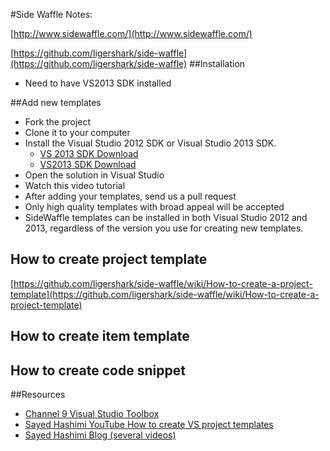 #Side Waffle Notes:

[http://www.sidewaffle.com/](http://www.sidewaffle.com/)

[https://github.com/ligershark/side-waffle](https://github.com/ligershark/side-waffle)
##Installation
* Need to have VS2013 SDK installed

##Add new templates

* Fork the project
* Clone it to your computer
* Install the Visual Studio 2012 SDK or Visual Studio 2013 SDK.
	* [VS 2013 SDK Download](http://www.microsoft.com/en-us/download/details.aspx?id=30668)	
	* [VS2013 SDK Download](http://www.microsoft.com/en-us/download/details.aspx?id=40758)
* Open the solution in Visual Studio
* Watch this video tutorial
* After adding your templates, send us a pull request
* Only high quality templates with broad appeal will be accepted
* SideWaffle templates can be installed in both Visual Studio 2012 and 2013, regardless of the version you use for creating new templates.

## How to create project template
[https://github.com/ligershark/side-waffle/wiki/How-to-create-a-project-template](https://github.com/ligershark/side-waffle/wiki/How-to-create-a-project-template)

## How to create item template

## How to create code snippet

##Resources
* [Channel 9 Visual Studio Toolbox](http://channel9.msdn.com/Shows/Visual-Studio-Toolbox/SideWaffle) 
* [Sayed Hashimi YouTube How to create VS project templates](http://www.youtube.com/watch?v=z33jOo75CH4)
* [Sayed Hashimi Blog (several videos)](http://sedodream.com/2013/10/11/SideWaffleHowToCreateYourOwnVSTemplatePack.aspx)